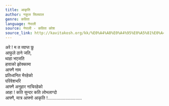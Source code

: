 ```yaml
---
title: आकृति
author: नकुल सिलवाल
genre: कविता
language: नेपाली
source: नेपाली - कविता कोश
source_link: http://kavitakosh.org/kk/%E0%A4%A8%E0%A4%95%E0%A5%81%E0%A4%B2_%E0%A4%B8%E0%A4%BF%E0%A4%B2%E0%A4%B5%E0%A4%BE%E0%A4%B2
---
```


अरे ! म त व्याप्त छु  
आफुले ठाने जति,  
थाहा भएजति  
हावाको झोक्कामा  
आफ्नै नाम  
प्रतिध्वनित भैरहेको  
परिवेशभरि  
आफ्नै अनुहार नाचिरहेको  
आहा ! कति सुन्दर कति लोभलाग्दो  
आफ्नै, मात्र आफ्नो आकृति !...........................
